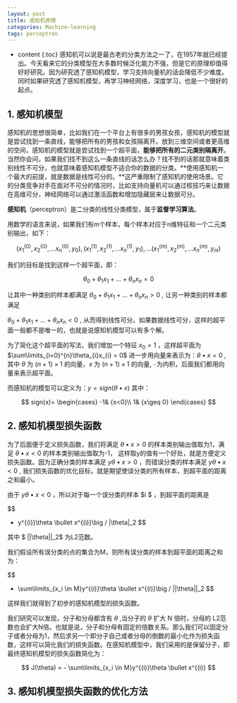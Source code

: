 ```yaml
---
layout: post
title: 感知机原理
categories: Machine-learning
tags: perceptron 
---
```

* content
{:toc}
感知机可以说是最古老的分类方法之一了，在1957年就已经提出。今天看来它的分类模型在大多数时候泛化能力不强，但是它的原理却值得好好研究。因为研究透了感知机模型，学习支持向量机的话会降低不少难度。同时如果研究透了感知机模型，再学习神经网络，深度学习，也是一个很好的起点。









## **1. 感知机模型**

感知机的思想很简单，比如我们在一个平台上有很多的男孩女孩，感知机的模型就是尝试找到一条直线，能够把所有的男孩和女孩隔离开。放到三维空间或者更高维的空间，感知机的模型就是尝试找到一个超平面，**能够把所有的二元类别隔离开**。当然你会问，如果我们找不到这么一条直线的话怎么办？找不到的话那就意味着类别线性不可分，也就意味着感知机模型不适合你的数据的分类。**使用感知机一个最大的前提，就是数据是线性可分的。**这严重限制了感知机的使用场景。它的分类竞争对手在面对不可分的情况时，比如支持向量机可以通过核技巧来让数据在高维可分，神经网络可以通过激活函数和增加隐藏层来让数据可分。

**感知机**（perceptron）是二分类的线性分类模型，属于**监督学习算法**。



用数学的语言来说，如果我们有m个样本，每个样本对应于n维特征和一个二元类别输出，如下：


$$
(x_1^{(0)}, x_2^{(0)}, ...x_n^{(0)}, y_0), (x_1^{(1)}, x_2^{(1)}, ...x_n^{(1)},y_1), ... (x_1^{(m)}, x_2^{(m)}, ...x_n^{(m)}, y_m)
$$


我们的目标是找到这样一个超平面，即：


$$
\theta_0 + \theta_{1}x_1 + ... + \theta_{n}x_{n} = 0
$$


让其中一种类别的样本都满足 $\theta_0 + \theta_{1}x_1 + ... + \theta_{n}x_{n} > 0$ , 让另一种类别的样本都满足

 $\theta_0 + \theta_{1}x_1 + ... + \theta_{n}x_{n} < 0$  , 从而得到线性可分。如果数据线性可分，这样的超平面一般都不是唯一的，也就是说感知机模型可以有多个解。



为了简化这个超平面的写法，我们增加一个特征 $x_0 = 1$  ，这样超平面为 $\sum\limits_{i=0}^{n}\theta_{i}x_{i} = 0$  进一步用向量来表示为：$\theta \bullet x = 0$  , 其中 $θ$ 为 $(n+1)\times1$ 的向量，$x$ 为 $(n+1)\times 1$ 的向量, ∙∙为内积，后面我们都用向量来表示超平面。

 

而感知机的模型可以定义为：$y = sign(\theta \bullet x)$  其中：


$$
sign(x)= \begin{cases} -1& {x<0}\\ 1& {x\geq 0} \end{cases}
$$


## **2. 感知机模型损失函数**

为了后面便于定义损失函数，我们将满足 $\theta \bullet x > 0$  的样本类别输出值取为1，满足 $\theta \bullet x < 0$ 的样本类别输出值取为-1，  这样取y的值有一个好处，就是方便定义损失函数。因为正确分类的样本满足 $y\theta \bullet x > 0$ ，而错误分类的样本满足 $y\theta \bullet x < 0$  , 我们损失函数的优化目标，就是期望使误分类的所有样本，到超平面的距离之和最小。

由于 $y\theta \bullet x < 0$  ，所以对于每一个误分类的样本 $i $ ，到超平面的距离是


$$
- y^{(i)}\theta \bullet x^{(i)}\big / \|\theta\|_2
$$


其中 $ \|\|\theta\|\|_2$ 为L2范数。

我们假设所有误分类的点的集合为M，则所有误分类的样本到超平面的距离之和为：


$$
- \sum\limits_{x_i \in M}y^{(i)}\theta \bullet x^{(i)}\big / ||\theta||_2
$$


这样我们就得到了初步的感知机模型的损失函数。

我们研究可以发现，分子和分母都含有 $θ$ ,当分子的 $θ$ 扩大 N 倍时，分母的 L2范数也会扩大N倍。也就是说，分子和分母有固定的倍数关系。那么我们可以固定分子或者分母为1，然后求另一个即分子自己或者分母的倒数的最小化作为损失函数，这样可以简化我们的损失函数。在感知机模型中，我们采用的是保留分子，即最终感知机模型的损失函数简化为：


$$
J(\theta) = - \sum\limits_{x_i \in M}y^{(i)}\theta \bullet x^{(i)}
$$






## **3. 感知机模型损失函数的优化方法**